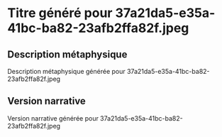 # Titre généré pour 37a21da5-e35a-41bc-ba82-23afb2ffa82f.jpeg

## Description métaphysique
Description métaphysique générée pour 37a21da5-e35a-41bc-ba82-23afb2ffa82f.jpeg

## Version narrative
Version narrative générée pour 37a21da5-e35a-41bc-ba82-23afb2ffa82f.jpeg
